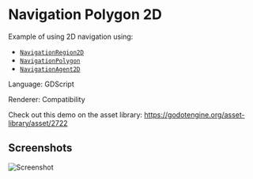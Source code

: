 # Navigation Polygon 2D

Example of using 2D navigation using:
- [`NavigationRegion2D`](https://docs.godotengine.org/en/latest/classes/class_navigationregion2d.html)
- [`NavigationPolygon`](https://docs.godotengine.org/en/latest/classes/class_navigationpolygon.html)
- [`NavigationAgent2D`](https://docs.godotengine.org/en/latest/classes/class_navigationagent2d.html)

Language: GDScript

Renderer: Compatibility

Check out this demo on the asset library: https://godotengine.org/asset-library/asset/2722

## Screenshots

![Screenshot](screenshots/navigation.png)

